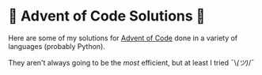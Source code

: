# 🎄 Advent of Code Solutions 🎄

Here are some of my solutions for [Advent of Code](http://adventofcode.com/) done in a variety of languages (probably Python).

They aren't always going to be the _most_ efficient, but at least I tried ¯\\_(ツ)_/¯ 

